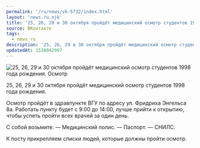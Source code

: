 ```yaml
---
permalink: '/ru/news/vk-5732/index.html'
layout: 'news.ru.njk'
title: '25, 26, 29 и 30 октября пройдёт медицинский осмотр студентов 1998 года рождения.'
source: ВКонтакте
tags:
  - news_ru
description: '25, 26, 29 и 30 октября пройдёт медицинский осмотр студентов 1998 года рождения.'
updatedAt: 1538042997
---
```

![25, 26, 29 и 30 октября пройдёт медицинский осмотр студентов 1998 года рождения. Осмотр](https://sun9-30.userapi.com/impf/c830108/v830108238/1a05fe/KSUkx2oePdg.jpg?size=720x960&quality=96&proxy=1&sign=0ff58c40636c3595d1ad0d354895bdf8&c_uniq_tag=-nUzipWBHD-bCsYTfKdzJ2EdV9MzkXL6Sd3MH2GGXzo&type=album)

25, 26, 29 и 30 октября пройдёт медицинский осмотр студентов 1998 года рождения.

Осмотр пройдёт в здравпункте ВГУ по адресу ул. Фридриха Энгельса 8а. Работать пункту будет с 9:00 до 14:00, лучше прийти к открытию, чтобы успеть пройти всех врачей за один день.

С собой возьмите:
— Медицинский полис.
— Паспорт.
— СНИЛС.

К посту прикрепляем списки людей, которые должны пройти осмотр.
